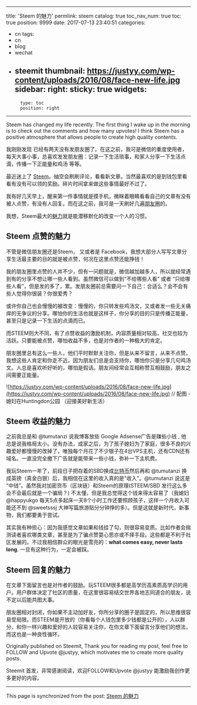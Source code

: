 
---
title: 'Steem 的魅力'
permlink: steem
catalog: true
toc_nav_num: true
toc: true
position: 9999
date: 2017-07-13 23:40:51
categories:
- cn
tags:
- cn
- blog
- wechat
- steemit
thumbnail: https://justyy.com/wp-content/uploads/2016/08/face-new-life.jpg
sidebar:
    right:
        sticky: true
widgets:
    -
        type: toc
        position: right
---


Steem has changed my life recently. The first thing I wake up in the morning is to check out the comments and how many upvotes! I think Steem has a positive atmosphere that allows people to create high quality contents. 


我刚刚发现 已经有两天没有发朋友圈了。在这之前，我可是微信的重度使用者，每天大事小事，总喜欢发发朋友圈：记录一下生活琐事，和家人分享一下生活点滴，传播一下正能量和鸡汤 等等。

最近迷上了 [Steem](https://justyy.com/archives/4796)。抽空会刷刷评论，看看新文章。当然最喜欢的是到钱包里看看有没有可以领的奖励。碎片时间拿来做这些事情最好不过了。

我有好几天早上，醒来第一件事情就是摸手机，微眯着眼睛看看自己的文章有没有被人点赞，有没有人回复。而在这之前，我可是一天刷好几遍[朋友圈](https://justyy.com/archives/4424)的。

我想，Steem最大的[魅力](https://justyy.com/archives/4771)就是能潜移默化的改变一个人的习惯。

## Steem 点赞的魅力
不管是微信朋友圈还是Steem， 又或者是 Facebook，我想大部分人写写文章分享生活最主要的目的就是被点赞，何况在这里点赞还能挣钱！

我的朋友圈里点赞的人并不少，但有一问题就是，微信越加越多人，所以就经常遇到有的分享不想让哪一些人看到。虽然微信可以做到“不给哪些人看” 或者 “只给哪些人看”，但是发的多了，累。发朋友圈前总需要问一下自己：合适么？会不会有些人觉得你很装？你很爱秀？

或许你自己也会慢慢的被改变：慢慢的，你只转发些鸡汤文，又或者发一些无关痛痒的无争议的分享。哪怕你的生活也就是这样子，你分享的目的只是传播正能量，甚至只是记录一下生活的点滴而已。

而STEEM则大不同，有了点赞收益的激励机制，内容质量相对较高，社交也较为活跃。只要能被点赞，哪怕收益不多，也是对作者的一种极大的肯定。

朋友圈里总有这么一些人，他们平时默默关注你，但是从来不留言，从来不点赞。我想这些人肯定和你走不近。因为朋友们总是会支持你，哪怕你只是分享几句鸡汤文。人总是喜欢听好听的，哪怕是假话。朋友间经常会互相称赞互相鼓励，朋友之间需要正能量。

![https://justyy.com/wp-content/uploads/2016/08/face-new-life.jpg](https://justyy.com/wp-content/uploads/2016/08/face-new-life.jpg)
// 配图 - 媳妇在Huntingdon公园 （迎接美好新生活）

## Steem 收益的魅力
之前我总是和 @tumutanzi 说我博客放些 Google Adsense广告是赚些小钱 , 他总是说我格局太小。没有办法，成家之后，为了孩子媳妇为了家庭，很多不良的兴趣爱好都慢慢的改掉了，唯独每个月花了不少银子在4台VPS主机，还有CDN还有域名。一直没完全撤下广告就是能带来一些小钱，弥补一下主机费。

我玩Steem一年了，前段日子把存着的SBD换成[比特币](https://justyy.com/archives/4613)然后再和 @tumutanzi 换成英镑（真金白银）后，我相信在这里的收入真的是"收入"。@tumutanzi  说这是 “中钱”。虽然我对加密货币（区块链）和Steem的原理(STEEM/SBD 发行这么多会不会最后就是一个骗局？) 不太懂，但是我总觉得这个钱来得太容易了（我媳妇 @happyukgo 每天5点多起床一天8个小时工作还要照顾孩子，这样一个月收入可能还不到 @sweetsssj  大神写篇旅游贴分分钟挣的多）。但是这就是新时代，新事物，我们都要勇于尝试。

其实我有种担心：因为我感觉文章如果和钱挂了勾，则很容易变质。比如作者会揣测读者喜欢哪类文章，甚至是为了骗点赞耍心思亦或不择手段。这些都是不利于社区发展的。不过我相信群众的眼光是雪亮的：**what comes easy, never lasts long**. 一旦有这种行为，一定会被踩。

## Steem 回复的魅力
在文章下面留言也是对作者的鼓励。玩STEEM很多都是高学历高素质高学识的用户。用户群体决定了社区的质量，在这里很容易结交世界各地志同道合的朋友，说不定以后能共图大事。

朋友圈相对封闭，你如果不主动加好友，你所分享的圈子是固定的，所以思维很容易受局限。而STEEM是开放的（你看每个人钱包里多少钱都是公开的），人以群分，和你一样兴趣和爱好的人较容易关注你，在你文章下面留言分享他们的想法，而这也是一种良性循环。

Originally published on Steemit, Thank you for reading my post, feel free to FOLLOW and Upvote @justyy, which motivates me to create more quality posts.

Steemit 首发，非常感谢阅读，欢迎FOLLOW和Upvote @justyy  能激励我创作更多更好的内容。

- - -

This page is synchronized from the post: [Steem 的魅力](https://steemit.com/@justyy/steem)
